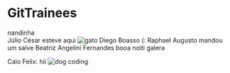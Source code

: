 # GitTrainees
nandinha  
Júlio César esteve aqui  ![gato](https://i.imgur.com/ZIvW4ZR.png)
Diego Boasso (:
Raphael Augusto mandou um salve
Beatriz Angelini Fernandes booa noiti galera

Caio Felix: hii ![dog coding](https://i.imgur.com/rLKSXwz.png)
